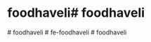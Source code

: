 # foodhaveli#   f o o d h a v e l i  
 #   f o o d h a v e l i  
 #   f e - f o o d h a v e l i  
 #   f o o d h a v e l i  
 
